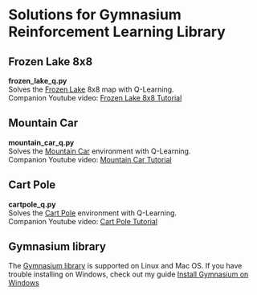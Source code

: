 # Solutions for Gymnasium Reinforcement Learning Library
## Frozen Lake 8x8
**frozen_lake_q.py**  
Solves the [Frozen Lake](https://gymnasium.farama.org/environments/toy_text/frozen_lake/) 8x8 map with Q-Learning.  
Companion Youtube video: [Frozen Lake 8x8 Tutorial](https://youtu.be/ZhoIgo3qqLU)

## Mountain Car
**mountain_car_q.py**  
Solves the [Mountain Car](https://gymnasium.farama.org/environments/classic_control/mountain_car/) environment with Q-Learning.  
Companion Youtube video: [Mountain Car Tutorial](https://youtu.be/_SWnNhM5w-g)

## Cart Pole
**cartpole_q.py**  
Solves the [Cart Pole](https://gymnasium.farama.org/environments/classic_control/cart_pole/) environment with Q-Learning.  
Companion Youtube video: [Cart Pole Tutorial](https://youtu.be/2u1REHeHMrg)  

## Gymnasium library
The [Gymnasium library](https://gymnasium.farama.org/) is supported on Linux and Mac OS. If you have trouble installing on Windows, check out my guide [Install Gymnasium on Windows](https://youtu.be/gMgj4pSHLww)
